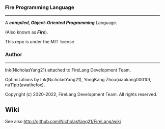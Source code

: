 ### Fire Programming Language

---

A _**compiled, Object-Oriented Programming**_ Language.

(Also known as _**Fire**_).

This repo is under the MIT license.

### Author

---

Ink(NicholasYang21) attached to FireLang Development Team.

Optimizations by Ink(NicholasYang21), YongKang Zhou(xiaokang00010), nu11ptr(awathefox). 

Copyright (c) 2020-2022, FireLang Development Team. All rights reserved.

## Wiki

See also http://github.com/NicholasYang21/FireLang/wiki

